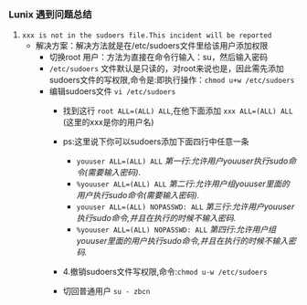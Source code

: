### Lunix 遇到问题总结

1. `xxx is not in the sudoers file.This incident will be reported`
   - 解决方案：解决方法就是在/etc/sudoers文件里给该用户添加权限
     - 切换root 用户：方法为直接在命令行输入：su，然后输入密码
     - `/etc/sudoers` 文件默认是只读的，对root来说也是，因此需先添加sudoers文件的写权限,命令是:即执行操作：`chmod u+w /etc/sudoers`
     - 编辑sudoers文件  `vi /etc/sudoers`
        - 找到这行 `root ALL=(ALL) ALL`,在他下面添加 `xxx ALL=(ALL) ALL` (这里的xxx是你的用户名)
        - ps:这里说下你可以sudoers添加下面四行中任意一条
            *  `youuser ALL=(ALL) ALL`  *第一行:允许用户youuser执行sudo命令(需要输入密码).*
            *  `%youuser ALL=(ALL) ALL` *第二行:允许用户组youuser里面的用户执行sudo命令(需要输入密码).*
            * `youuser ALL=(ALL) NOPASSWD: ALL` *第三行:允许用户youuser执行sudo命令,并且在执行的时候不输入密码.*
            * `%youuser ALL=(ALL) NOPASSWD: ALL` *第四行:允许用户组youuser里面的用户执行sudo命令,并且在执行的时候不输入密码.*

        - 4.撤销sudoers文件写权限,命令:`chmod u-w /etc/sudoers`

        - 切回普通用户 `su - zbcn`
